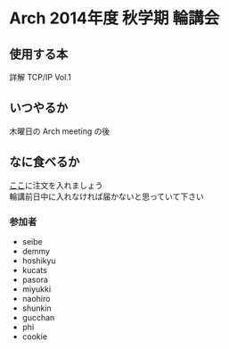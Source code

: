 Arch 2014年度 秋学期 輪講会
========

## 使用する本  
詳解 TCP/IP Vol.1  

## いつやるか
木曜日の Arch meeting の後  

## なに食べるか
[ここ](https://docs.google.com/spreadsheets/d/1C_HDey8-bp7XasdJRWqxwoHGUwWtii9WKyp3z7LlxxM/edit?usp=sharing)に注文を入れましょう  
輪講前日中に入れなければ届かないと思っていて下さい

### 参加者
* seibe  
* demmy  
* hoshikyu  
* kucats
* pasora
* miyukki  
* naohiro  
* shunkin  
* gucchan  
* phi  
* cookie  
